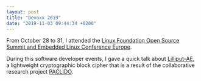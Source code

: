 ```yaml
---
layout: post
title: "Devoxx 2019"
date: "2019-11-03 09:44:34 +0200"
---
```


From October 28 to 31, I attended the [Linux Foundation Open Source Summit and Embedded Linux Conference Europe](https://events19.linuxfoundation.org/events/open-source-summit-europe-2019/).

During this software developer events, I gave a quick talk about [Lilliput-AE](https://paclido.fr/lilliput-ae/), a lightweight cryptographic block cipher that is a result of the collaborative research project [PACLIDO](https://paclido.fr).

<script async class="speakerdeck-embed" data-id="463e6c4123614d2dad936154173c462d" data-ratio="1.77777777777778" src="//speakerdeck.com/assets/embed.js"></script>
